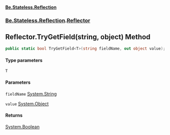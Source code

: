 #### [Be.Stateless.Reflection](README.md 'README')
### [Be.Stateless.Reflection](Be.Stateless.Reflection.md 'Be.Stateless.Reflection').[Reflector](Reflector.md 'Be.Stateless.Reflection.Reflector')

## Reflector.TryGetField<T>(string, object) Method

```csharp
public static bool TryGetField<T>(string fieldName, out object value);
```
#### Type parameters

<a name='Be.Stateless.Reflection.Reflector.TryGetField_T_(string,object).T'></a>

`T`
#### Parameters

<a name='Be.Stateless.Reflection.Reflector.TryGetField_T_(string,object).fieldName'></a>

`fieldName` [System.String](https://docs.microsoft.com/en-us/dotnet/api/System.String 'System.String')

<a name='Be.Stateless.Reflection.Reflector.TryGetField_T_(string,object).value'></a>

`value` [System.Object](https://docs.microsoft.com/en-us/dotnet/api/System.Object 'System.Object')

#### Returns
[System.Boolean](https://docs.microsoft.com/en-us/dotnet/api/System.Boolean 'System.Boolean')
